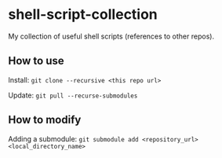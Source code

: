 # shell-script-collection
My collection of useful shell scripts (references to other repos).

## How to use

Install:
```git clone --recursive <this repo url>```

Update:
```git pull --recurse-submodules```

## How to modify

Adding a submodule:
```git submodule add <repository_url> <local_directory_name>```

